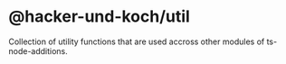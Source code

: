 # @hacker-und-koch/util

Collection of utility functions that are used accross other modules of ts-node-additions.
